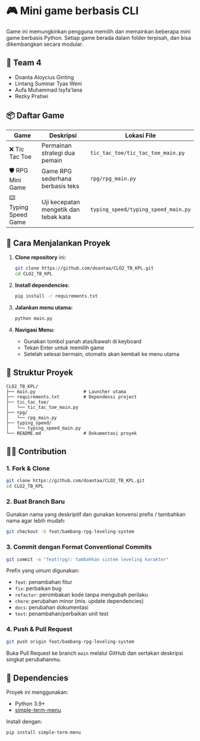 # 🎮 Mini game berbasis CLI

Game ini memungkinkan pengguna memilih dan memainkan beberapa mini game berbasis Python. Setiap game berada dalam folder terpisah, dan bisa dikembangkan secara modular.


## 📜 Team 4

- Doanta Aloycius Ginting
- Lintang Suminar Tyas Weni
- Aufa Muhammad Isyfa'lana
- Rezky Pratiwi



## 📦 Daftar Game

| Game                 | Deskripsi                             | Lokasi File                    |
|----------------------|---------------------------------------|--------------------------------|
| ❌ Tic Tac Toe       | Permainan strategi dua pemain         | `tic_tac_toe/tic_tac_toe_main.py` |
| 🛡️ RPG Mini Game     | Game RPG sederhana berbasis teks      | `rpg/rpg_main.py`              |
| ⌨️ Typing Speed Game | Uji kecepatan mengetik dan tebak kata | `typing_speed/typing_speed_main.py` |

## 🚀 Cara Menjalankan Proyek

1. **Clone repository** ini:
   ```bash
   git clone https://github.com/doantaa/CLO2_TB_KPL.git
   cd CLO2_TB_KPL
   ```

2. **Install dependencies**:
   ```bash
   pip install -r requirements.txt
   ```

3. **Jalankan menu utama:**
   ```bash
   python main.py
   ```

4. **Navigasi Menu:**
   - Gunakan tombol panah atas/bawah di keyboard
   - Tekan Enter untuk memilih game
   - Setelah selesai bermain, otomatis akan kembali ke menu utama

## 📁 Struktur Proyek

```
CLO2_TB_KPL/
├── main.py                  # Launcher utama
├── requirements.txt         # Dependensi project
├── tic_tac_toe/
│   └── tic_tac_toe_main.py
├── rpg/
│   └── rpg_main.py
├── typing_speed/
│   └── typing_speed_main.py
└── README.md                # Dokumentasi proyek
```

## 🧑‍💻 Contribution


### 1. Fork & Clone
```bash
git clone https://github.com/doantaa/CLO2_TB_KPL.git
cd CLO2_TB_KPL
```

### 2. Buat Branch Baru
Gunakan nama yang deskriptif dan gunakan konvensi prefix / tambahkan nama agar lebih mudah:
```bash
git checkout -b feat/bambang-rpg-leveling-system
```

### 3. Commit dengan Format Conventional Commits
```bash
git commit -m "feat(rpg): tambahkan sistem leveling karakter"
```

Prefix yang umum digunakan:
- `feat`: penambahan fitur
- `fix`: perbaikan bug
- `refactor`: perombakan kode tanpa mengubah perilaku
- `chore`: perubahan minor (mis. update dependencies)
- `docs`: perubahan dokumentasi
- `test`: penambahan/perbaikan unit test

### 4. Push & Pull Request
```bash
git push origin feat/bambang-rpg-leveling-system
```
Buka Pull Request ke branch `main` melalui GitHub dan sertakan deskripsi singkat perubahanmu.

## 🔧 Dependencies

Proyek ini menggunakan:
- Python 3.9+
- [simple-term-menu](https://pypi.org/project/simple-term-menu/)

Install dengan:
```bash
pip install simple-term-menu
```
